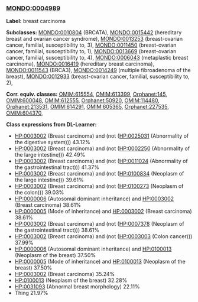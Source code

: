 
### [MONDO:0004989](http://purl.obolibrary.org/obo/MONDO_0004989)
**Label:** breast carcinoma

**Subclasses:** [MONDO:0010804](http://purl.obolibrary.org/obo/MONDO_0010804) (BRCATA), [MONDO:0015442](http://purl.obolibrary.org/obo/MONDO_0015442) (hereditary breast and ovarian cancer syndrome), [MONDO:0013253](http://purl.obolibrary.org/obo/MONDO_0013253) (breast-ovarian cancer, familial, susceptibility to, 3), [MONDO:0011450](http://purl.obolibrary.org/obo/MONDO_0011450) (breast-ovarian cancer, familial, susceptibility to, 1), [MONDO:0013669](http://purl.obolibrary.org/obo/MONDO_0013669) (breast-ovarian cancer, familial, susceptibility to, 4), [MONDO:0006043](http://purl.obolibrary.org/obo/MONDO_0006043) (metaplastic breast carcinoma), [MONDO:0016419](http://purl.obolibrary.org/obo/MONDO_0016419) (hereditary breast carcinoma), [MONDO:0011543](http://purl.obolibrary.org/obo/MONDO_0011543) (BRCA3), [MONDO:0014249](http://purl.obolibrary.org/obo/MONDO_0014249) (multiple fibroadenoma of the breast), [MONDO:0012933](http://purl.obolibrary.org/obo/MONDO_0012933) (breast-ovarian cancer, familial, susceptibility to, 2), 

**Corr. equiv. classes:** [OMIM:615554](http://purl.obolibrary.org/obo/OMIM_615554), [OMIM:613399](http://purl.obolibrary.org/obo/OMIM_613399), [Orphanet:145](http://www.orpha.net/ORDO/Orphanet_145), [OMIM:600048](http://purl.obolibrary.org/obo/OMIM_600048), [OMIM:612555](http://purl.obolibrary.org/obo/OMIM_612555), [Orphanet:50920](http://www.orpha.net/ORDO/Orphanet_50920), [OMIM:114480](http://purl.obolibrary.org/obo/OMIM_114480), [Orphanet:213531](http://www.orpha.net/ORDO/Orphanet_213531), [OMIM:614291](http://purl.obolibrary.org/obo/OMIM_614291), [OMIM:605365](http://purl.obolibrary.org/obo/OMIM_605365), [Orphanet:227535](http://www.orpha.net/ORDO/Orphanet_227535), [OMIM:604370](http://purl.obolibrary.org/obo/OMIM_604370), 

**Class expressions from DL-Learner:**

- [HP:0003002](http://purl.obolibrary.org/obo/HP_0003002) (Breast carcinoma) and (not ([HP:0025031](http://purl.obolibrary.org/obo/HP_0025031) (Abnormality of the digestive system))) 43.12%
- [HP:0003002](http://purl.obolibrary.org/obo/HP_0003002) (Breast carcinoma) and (not ([HP:0002250](http://purl.obolibrary.org/obo/HP_0002250) (Abnormality of the large intestine))) 42.49%
- [HP:0003002](http://purl.obolibrary.org/obo/HP_0003002) (Breast carcinoma) and (not ([HP:0011024](http://purl.obolibrary.org/obo/HP_0011024) (Abnormality of the gastrointestinal tract))) 41.37%
- [HP:0003002](http://purl.obolibrary.org/obo/HP_0003002) (Breast carcinoma) and (not ([HP:0100834](http://purl.obolibrary.org/obo/HP_0100834) (Neoplasm of the large intestine))) 39.61%
- [HP:0003002](http://purl.obolibrary.org/obo/HP_0003002) (Breast carcinoma) and (not ([HP:0100273](http://purl.obolibrary.org/obo/HP_0100273) (Neoplasm of the colon))) 39.03%
- [HP:0000006](http://purl.obolibrary.org/obo/HP_0000006) (Autosomal dominant inheritance) and [HP:0003002](http://purl.obolibrary.org/obo/HP_0003002) (Breast carcinoma) 38.61%
- [HP:0000005](http://purl.obolibrary.org/obo/HP_0000005) (Mode of inheritance) and [HP:0003002](http://purl.obolibrary.org/obo/HP_0003002) (Breast carcinoma) 38.61%
- [HP:0003002](http://purl.obolibrary.org/obo/HP_0003002) (Breast carcinoma) and (not ([HP:0007378](http://purl.obolibrary.org/obo/HP_0007378) (Neoplasm of the gastrointestinal tract))) 38.61%
- [HP:0003002](http://purl.obolibrary.org/obo/HP_0003002) (Breast carcinoma) and (not ([HP:0003003](http://purl.obolibrary.org/obo/HP_0003003) (Colon cancer))) 37.99%
- [HP:0000006](http://purl.obolibrary.org/obo/HP_0000006) (Autosomal dominant inheritance) and [HP:0100013](http://purl.obolibrary.org/obo/HP_0100013) (Neoplasm of the breast) 37.50%
- [HP:0000005](http://purl.obolibrary.org/obo/HP_0000005) (Mode of inheritance) and [HP:0100013](http://purl.obolibrary.org/obo/HP_0100013) (Neoplasm of the breast) 37.50%
- [HP:0003002](http://purl.obolibrary.org/obo/HP_0003002) (Breast carcinoma) 35.24%
- [HP:0100013](http://purl.obolibrary.org/obo/HP_0100013) (Neoplasm of the breast) 32.28%
- [HP:0031093](http://purl.obolibrary.org/obo/HP_0031093) (Abnormal breast morphology) 22.11%
- Thing 21.97%


